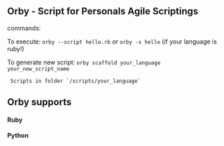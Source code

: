 ## Orby -  Script for Personals Agile Scriptings ##

commands:
  
  To execute:
    `orby --script hello.rb` *or* `orby -s hello` (if your language is ruby!)
  
  To generate new script:
    `orby scaffold your_language  your_new_script_name`
    
     Scripts in folder `/scripts/your_language`
    
## Orby supports 
  #### Ruby
  #### Python
